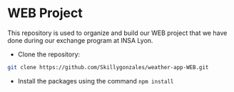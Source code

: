 # WEB Project 
This repository is used to organize and build our WEB project that we have done during our exchange program at INSA Lyon.

- Clone the repository:

```bash
git clone https://github.com/Skillygonzales/weather-app-WEB.git

```
- Install the packages using the command `npm install`

